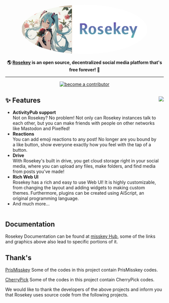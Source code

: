 <div align="center">
<a href="https://misskey-hub.net">
	<img src="./packages/frontend/assets/rosekey.png" alt="Rosekey logo" style="border-radius:50%" width="400"/>
</a>

**🌎 **[Rosekey](about:blank)** is an open source, decentralized social media platform that's free forever! 🚀**

---
<a href="./CONTRIBUTING.md">
		<img src="https://custom-icon-badges.herokuapp.com/badge/become_a-contributor-A371F7?logoColor=A371F7&style=for-the-badge&logo=git-merge&labelColor=363B40" alt="become a contributor"/></a>
</div>

<div>

<a href="https://xn--931a.moe/"><img src="https://github.com/misskey-dev/misskey/blob/develop/assets/ai.png?raw=true" align="right" height="320px"/></a>

## ✨ Features
- **ActivityPub support**\
Not on Rosekey? No problem! Not only can Rosekey instances talk to each other, but you can make friends with people on other networks like Mastodon and Pixelfed!
- **Reactions**\
You can add emoji reactions to any post! No longer are you bound by a like button, show everyone exactly how you feel with the tap of a button.
- **Drive**\
With Rosekey's built in drive, you get cloud storage right in your social media, where you can upload any files, make folders, and find media from posts you've made!
- **Rich Web UI**\
	Rosekey has a rich and easy to use Web UI!
	It is highly customizable, from changing the layout and adding widgets to making custom themes.
	Furthermore, plugins can be created using AiScript, an original programming language.
- And much more...

</div>

<div style="clear: both;"></div>

## Documentation

Rosekey Documentation can be found at [misskey Hub](https://misskey-hub.net/docs/), some of the links and graphics above also lead to specific portions of it.

## Thank's
[PrisMisskey](https://gitea.nanasi-apps.xyz/mattyatea/misskey) Some of the codes in this project contain PrisMisskey codes.

[CherryPick](https://github.com/kokonect-link/cherrypick) Some of the codes in this project contain CherryPick codes.

We would like to thank the developers of the above projects and inform you that Rosekey uses source code from the following projects.
